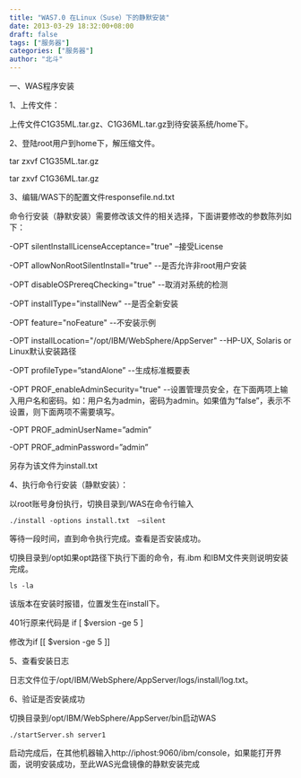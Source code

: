 ```yaml
---
title: "WAS7.0 在Linux（Suse）下的静默安装"
date: 2013-03-29 18:32:00+08:00
draft: false
tags: ["服务器"]
categories: ["服务器"]
author: "北斗"
---
```

一、WAS程序安装

1、上传文件：

上传文件C1G35ML.tar.gz、C1G36ML.tar.gz到待安装系统/home下。



2、登陆root用户到home下，解压缩文件。

tar zxvf C1G35ML.tar.gz

tar zxvf C1G36ML.tar.gz



3、编辑/WAS下的配置文件responsefile.nd.txt

命令行安装（静默安装）需要修改该文件的相关选择，下面讲要修改的参数陈列如下：

-OPT silentInstallLicenseAcceptance="true"    –接受License

-OPT allowNonRootSilentInstall="true" --是否允许非root用户安装

-OPT disableOSPrereqChecking="true" --取消对系统的检测

-OPT installType="installNew"   --是否全新安装

-OPT feature="noFeature"   --不安装示例

-OPT installLocation="/opt/IBM/WebSphere/AppServer" --HP-UX, Solaris or Linux默认安装路径

-OPT profileType=”standAlone”   --生成标准概要表

-OPT PROF_enableAdminSecurity="true" --设置管理员安全，在下面两项上输入用户名和密码。如：用户名为admin，密码为admin。如果值为”false”，表示不设置，则下面两项不需要填写。

-OPT PROF_adminUserName=”admin”

-OPT PROF_adminPassword=”admin”

另存为该文件为install.txt



4、执行命令行安装（静默安装）：

以root账号身份执行，切换目录到/WAS在命令行输入
```
./install -options install.txt  –silent
```
等待一段时间，直到命令执行完成。查看是否安装成功。

切换目录到/opt如果opt路径下执行下面的命令，有.ibm 和IBM文件夹则说明安装完成。
```
ls -la
```
该版本在安装时报错，位置发生在install下。

401行原来代码是  if [ $version -ge 5 ]

修改为if [[ $version -ge 5 ]]

5、查看安装日志

日志文件位于/opt/IBM/WebSphere/AppServer/logs/install/log.txt。



6、验证是否安装成功

切换目录到/opt/IBM/WebSphere/AppServer/bin启动WAS
```
./startServer.sh server1
```
启动完成后，在其他机器输入http://iphost:9060/ibm/console，如果能打开界面，说明安装成功，至此WAS光盘镜像的静默安装完成
